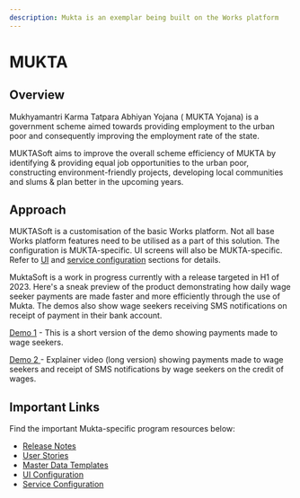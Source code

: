 ```yaml
---
description: Mukta is an exemplar being built on the Works platform
---
```


# MUKTA

## Overview

Mukhyamantri Karma Tatpara Abhiyan Yojana ( MUKTA Yojana) is a government scheme aimed towards providing employment to the urban poor and consequently improving the employment rate of the state.

MUKTASoft aims to improve the overall scheme efficiency of MUKTA by identifying & providing equal job opportunities to the urban poor, constructing environment-friendly projects, developing local communities and slums & plan better in the upcoming years.

## Approach

MUKTASoft is a customisation of the basic Works platform. Not all base Works platform features need to be utilised as a part of this solution. The configuration is MUKTA-specific. UI screens will also be MUKTA-specific. Refer to [UI](../../platform/configuration/ux-mock-up-screens.md) and [service configuration](configuration/service-configuration/) sections for details.

MuktaSoft is a work in progress currently with a release targeted in H1 of 2023. Here's a sneak preview of the product demonstrating how daily wage seeker payments are made faster and more efficiently through the use of Mukta. The demos also show wage seekers receiving SMS notifications on receipt of payment in their bank account.&#x20;

[Demo 1](https://drive.google.com/file/d/1s1cockvE9i3Mab6lvzqFWRUabhTsW6Qy/view?usp=share\_link) - This is a short version of the demo showing payments made to wage seekers.

[Demo 2 ](https://drive.google.com/file/d/1eGqVlJswRO8Gaw46Cw0keP1XOQGeKIqh/view?usp=sharing)-  Explainer video (long version) showing payments made to wage seekers and receipt of SMS notifications by wage seekers on the credit of wages.

## Important Links

Find the important Mukta-specific program resources below:

* [Release Notes](release-notes/)
* [User Stories](user-stories/)
* [Master Data Templates](configuration/master-data-templates/)
* [UI Configuration](../../platform/configuration/ux-mock-up-screens.md)
* [Service Configuration](configuration/service-configuration/)
